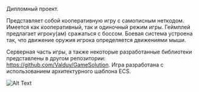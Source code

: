 Дипломный проект.

Представляет собой кооперативную игру с самописным неткодом. Имеется как кооперативный, так и одиночный режим игры. Геймплей предлагает игроку(ам) сражаться с боссом.
Боевая система устроена так, что движение оружия игрока определяется движениями мыши.

Серверная часть игры, а также некоторые разработанные библиотеки представлены в другом репозитории: https://github.com/Valduy/GameSolution.
Игра разработана с использованием архитектурного шаблона ECS.

![Alt Text](https://github.com/Valduy/Game/blob/master/Images/game.gif)
